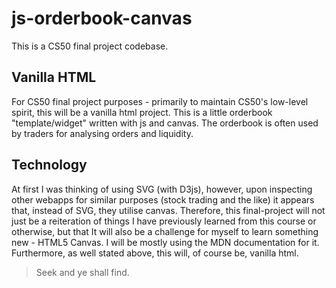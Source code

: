 # js-orderbook-canvas
This is a CS50 final project codebase.

## Vanilla HTML
For CS50 final project purposes - primarily to maintain CS50's low-level spirit, this will be a vanilla html project. This is a little orderbook "template/widget" written with js and canvas. The orderbook is often used by traders for analysing orders and liquidity.

## Technology
At first I was thinking of using SVG (with D3js), however, upon inspecting other webapps for similar purposes (stock trading and the like) it appears that, instead of SVG, they utilise canvas. Therefore, this final-project will not just be a reiteration of things I have previously learned from this course or otherwise, but that It will also be a challenge for myself to learn something new - HTML5 Canvas. I will be mostly using the MDN documentation for it. Furthermore, as well stated above, this will, of course be, vanilla html.

> Seek and ye shall find.